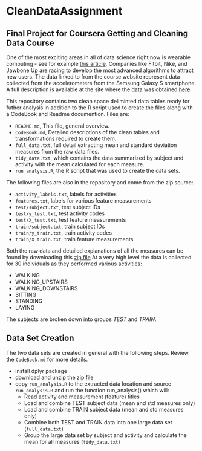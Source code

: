 # CleanDataAssignment
## Final Project for Coursera Getting and Cleaning Data Course

One of the most exciting areas in all of data science right now is wearable computing - see for example [this article](http://www.insideactivitytracking.com/data-science-activity-tracking-and-the-battle-for-the-worlds-top-sports-brand/). Companies like Fitbit, Nike, and Jawbone Up are racing to develop the most advanced algorithms to attract new users. The data linked to from the course website represent data collected from the accelerometers from the Samsung Galaxy S smartphone. A full description is available at the site where the data was obtained [here](http://archive.ics.uci.edu/ml/datasets/Human+Activity+Recognition+Using+Smartphones)

This repository contains two clean space deliminted data tables ready for futher analysis in addition to the R script used to create the files along with a CodeBook and Readme documention.  Files are:

- `README.md`, This file, general overview.
- `CodeBook.md`, Detailed descriptions of the clean tables and transformations required to create them.
- `full_data.txt`, full detail extracting mean and standard deviation measures from the raw data files.
- `tidy_data.txt`, which contains the data summarized by subject and activity with the mean calculated for each measure.
- `run_analysis.R`, the R script that was used to create the data sets.

The following files are also in the repository and come from the zip source:

- `activity_labels.txt`, labels for activities
- `features.txt`, labels for various feature measurements
- `test/subject.txt`, test subject IDs
- `test/y_test.txt`, test activity codes
- `test/X_test.txt`, test feature measurements
- `train/subject.txt`, train subject IDs
- `train/y_train.txt`, train activity codes
- `train/X_train.txt`, train feature measurements

Both the raw data and detailed explanations of all the measures can be found by downloading this [zip file](
https://d396qusza40orc.cloudfront.net/getdata%2Fprojectfiles%2FUCI%20HAR%20Dataset.zip)  At a very high level the data is collected for 30 individuals as they performed various activities:
- WALKING
- WALKING_UPSTAIRS
- WALKING_DOWNSTAIRS
- SITTING
- STANDING
- LAYING 

The subjects are broken down into groups *TEST* and *TRAIN*.

## Data Set Creation

The two data sets are created in general with the following steps.  Review the `CodeBook.md` for more details. 
- install dplyr package
- download and unzip the [zip file](
https://d396qusza40orc.cloudfront.net/getdata%2Fprojectfiles%2FUCI%20HAR%20Dataset.zip)
- copy `run_analysis.R` to the extracted data location and source `run_analysis.R` and run the function run_analysis() which will:
  - Read activity and measurement (feature) titles
  - Load and combine TEST subject data (mean and std measures only)
  - Load and combine TRAIN subject data (mean and std measures only)
  - Combine both TEST and TRAIN data into one large data set (`full_data.txt`)
  - Group the large data set by subject and activity and calculate the mean for all measures (`tidy_data.txt`)
  
  
